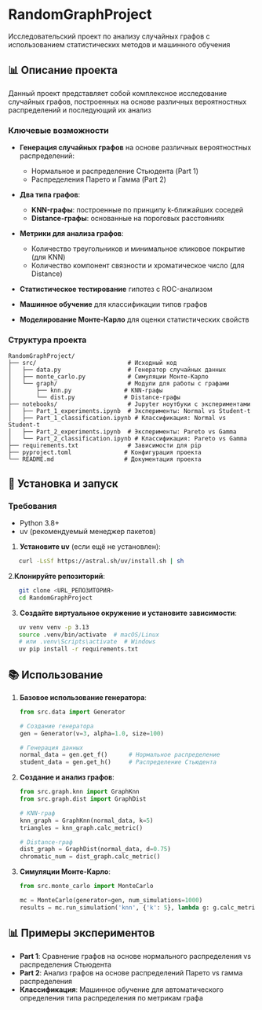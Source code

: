 # RandomGraphProject

Исследовательский проект по анализу случайных графов с использованием статистических методов и машинного обучения

## 📊 Описание проекта

Данный проект представляет собой комплексное исследование случайных графов, построенных на основе различных вероятностных распределений и последующий их анализ

### Ключевые возможности

- **Генерация случайных графов** на основе различных вероятностных распределений:
  - Нормальное и распределение Стьюдента (Part 1)
  - Распределения Парето и Гамма (Part 2)
  
- **Два типа графов**:
  - **KNN-графы**: построенные по принципу k-ближайших соседей
  - **Distance-графы**: основанные на пороговых расстояниях
  
- **Метрики для анализа графов**:
  - Количество треугольников и минимальное кликовое покрытие (для KNN)
  - Количество компонент связности и хроматическое число (для Distance)
  
- **Статистическое тестирование** гипотез с ROC-анализом
- **Машинное обучение** для классификации типов графов
- **Моделирование Монте-Карло** для оценки статистических свойств

### Структура проекта

```
RandomGraphProject/
├── src/                          # Исходный код
│   ├── data.py                   # Генератор случайных данных
│   ├── monte_carlo.py            # Симуляции Монте-Карло
│   └── graph/                    # Модули для работы с графами
│       ├── knn.py               # KNN-графы
│       └── dist.py              # Distance-графы
├── notebooks/                    # Jupyter ноутбуки с экспериментами
│   ├── Part_1_experiments.ipynb  # Эксперименты: Normal vs Student-t
│   ├── Part_1_classification.ipynb # Классификация: Normal vs Student-t  
│   ├── Part_2_experiments.ipynb  # Эксперименты: Pareto vs Gamma
│   └── Part_2_classification.ipynb # Классификация: Pareto vs Gamma
├── requirements.txt              # Зависимости для pip
├── pyproject.toml               # Конфигурация проекта
└── README.md                    # Документация проекта
```

## 🚀 Установка и запуск

### Требования

- Python 3.8+
- uv (рекомендуемый менеджер пакетов)

1. **Установите uv** (если ещё не установлен):

```bash
   curl -LsSf https://astral.sh/uv/install.sh | sh
   ```

2.**Клонируйте репозиторий**:

```bash
   git clone <URL_РЕПОЗИТОРИЯ>
   cd RandomGraphProject
   ```

3. **Создайте виртуальное окружение и установите зависимости**:

```bash
   uv venv venv -p 3.13
   source .venv/bin/activate  # macOS/Linux
   # или .venv\Scripts\activate  # Windows
   uv pip install -r requirements.txt
```

## 📚 Использование

1. **Базовое использование генератора**:

   ```python
   from src.data import Generator
   
   # Создание генератора
   gen = Generator(v=3, alpha=1.0, size=100)
   
   # Генерация данных
   normal_data = gen.get_f()      # Нормальное распределение
   student_data = gen.get_h()     # Распределение Стьюдента
   ```

2. **Создание и анализ графов**:

   ```python
   from src.graph.knn import GraphKnn
   from src.graph.dist import GraphDist
   
   # KNN-граф
   knn_graph = GraphKnn(normal_data, k=5)
   triangles = knn_graph.calc_metric()
   
   # Distance-граф  
   dist_graph = GraphDist(normal_data, d=0.75)
   chromatic_num = dist_graph.calc_metric()
   ```

3. **Симуляции Монте-Карло**:

   ```python
   from src.monte_carlo import MonteCarlo
   
   mc = MonteCarlo(generator=gen, num_simulations=1000)
   results = mc.run_simulation('knn', {'k': 5}, lambda g: g.calc_metric())
   ```

## 📊 Примеры экспериментов

- **Part 1**: Сравнение графов на основе нормального распределения vs распределения Стьюдента
- **Part 2**: Анализ графов на основе распределений Парето vs гамма распределения 
- **Классификация**: Машинное обучение для автоматического определения типа распределения по метрикам графа
